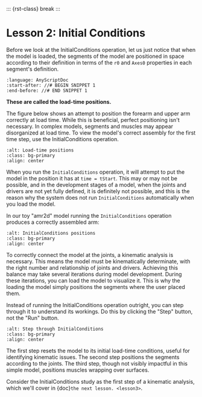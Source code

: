 ::: {rst-class} break
:::

# Lesson 2: Initial Conditions

Before we look at the InitialConditions operation, let us just notice
that when the model is loaded, the segments of the model are positioned
in space according to their definition in terms of the `r0` and `Axes0`
properties in each segment's definition. 

```{literalinclude} Snippets/lesson2/snip.arm2d-1.any
:language: AnyScriptDoc
:start-after: //# BEGIN SNIPPET 1
:end-before: //# END SNIPPET 1
```

**These are called the load-time positions.**

The figure below shows an attempt to position the forearm and upper arm
correctly at load time. While this is beneficial, perfect positioning isn't
necessary. In complex models, segments and muscles may appear disorganized at
load time. To view the model's correct assembly for the first time step, use the
InitialConditions operation.

```{image} _static/lesson2/image1.png
:alt: Load-time positions
:class: bg-primary
:align: center
```

When you run the `InitialConditions` operation, it will attempt to put the
model in the position it has at `time = tStart`. This may or may not be
possible, and in the development stages of a model, when the joints and
drivers are not yet fully defined, it is definitely not possible, and
this is the reason why the system does not run `InitialConditions` automatically when you
load the model.


In our toy "amr2d" model running the `InitialConditions` operation produces a
correctly assembled arm:

```{image} _static/lesson2/image2.png
:alt: InitialConditions positions
:class: bg-primary
:align: center
```

To correctly connect the model at the joints, a kinematic analysis is necessary. This means the model must be kinematically determinate, with the right number and relationship of joints and drivers. Achieving this balance may take several iterations during model development. During these iterations, you can load the model to visualize it. This is why the loading the model simply positions the segments where the user placed them.


Instead of running the InitialConditions operation outright, you can step
through it to understand its workings. Do this by clicking the "Step" button,
not the "Run" button.

```{image} _static/lesson2/image3.png
:alt: Step through InitialConditions
:class: bg-primary
:align: center
```

The first step resets the model to its initial load-time conditions, useful for
identifying kinematic issues. The second step positions the segments according
to the joints. The third step, though not visibly impactful in this simple
model, positions muscles wrapping over surfaces.

Consider the InitialConditions study as the first step of a kinematic analysis, which we'll cover in {doc}`the next lesson. <lesson3>`.

